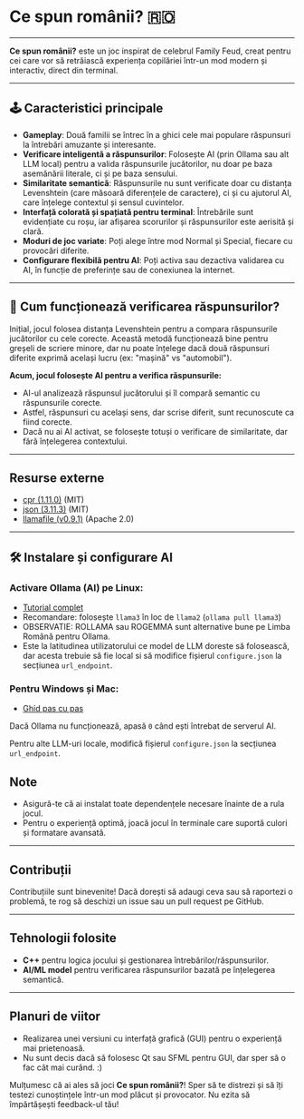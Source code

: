 # Ce spun românii? 🇷🇴

---
**Ce spun românii?** este un joc inspirat de celebrul Family Feud, creat pentru cei care vor să retrăiască experiența copilăriei într-un mod modern și interactiv, direct din terminal.

---

## 🕹️ Caracteristici principale

- **Gameplay**: Două familii se întrec în a ghici cele mai populare răspunsuri la întrebări amuzante și interesante.
- **Verificare inteligentă a răspunsurilor**: Folosește AI (prin Ollama sau alt LLM local) pentru a valida răspunsurile jucătorilor, nu doar pe baza asemănării literale, ci și pe baza sensului.
- **Similaritate semantică**: Răspunsurile nu sunt verificate doar cu distanța Levenshtein (care măsoară diferențele de caractere), ci și cu ajutorul AI, care înțelege contextul și sensul cuvintelor.
- **Interfață colorată și spațiată pentru terminal**: Întrebările sunt evidențiate cu roșu, iar afișarea scorurilor și răspunsurilor este aerisită și clară.
- **Moduri de joc variate**: Poți alege între mod Normal și Special, fiecare cu provocări diferite.
- **Configurare flexibilă pentru AI**: Poți activa sau dezactiva validarea cu AI, în funcție de preferințe sau de conexiunea la internet.

---

## 🤖 Cum funcționează verificarea răspunsurilor?

Inițial, jocul folosea distanța Levenshtein pentru a compara răspunsurile jucătorilor cu cele corecte. Această metodă funcționează bine pentru greșeli de scriere minore, dar nu poate înțelege dacă două răspunsuri diferite exprimă același lucru (ex: "mașină" vs "automobil").

**Acum, jocul folosește AI pentru a verifica răspunsurile:**
- AI-ul analizează răspunsul jucătorului și îl compară semantic cu răspunsurile corecte.
- Astfel, răspunsuri cu același sens, dar scrise diferit, sunt recunoscute ca fiind corecte.
- Dacă nu ai AI activat, se folosește totuși o verificare de similaritate, dar fără înțelegerea contextului.

---

##  Resurse externe

- [cpr (1.11.0)](https://github.com/libcpr/cpr/releases/tag/1.11.0) (MIT)
- [json (3.11.3)](https://github.com/nlohmann/json/releases/tag/v3.11.3) (MIT)
- [llamafile (v0.9.1)](https://github.com/Mozilla-Ocho/llamafile) (Apache 2.0)

---

## 🛠️ Instalare și configurare AI

### Activare Ollama (AI) pe Linux:
- [Tutorial complet](https://itsfoss.com/ollama-setup-linux/)
- Recomandare: folosește `llama3` în loc de `llama2` (`ollama pull llama3`)
- OBSERVATIE: ROLLAMA sau ROGEMMA sunt alternative bune pe Limba Română pentru Ollama.
- Este la latitudinea utilizatorului ce model de LLM doreste să folosească, dar acesta trebuie să fie local si să modifice fișierul `configure.json` la secțiunea `url_endpoint`.

### Pentru Windows și Mac:
- [Ghid pas cu pas](https://medium.com/@sridevi17j/step-by-step-guide-setting-up-and-running-ollama-in-windows-macos-linux-a00f21164bf3)

Dacă Ollama nu funcționează, apasă `0` când ești întrebat de serverul AI.

Pentru alte LLM-uri locale, modifică fișierul `configure.json` la secțiunea `url_endpoint`.


## Note

- Asigură-te că ai instalat toate dependențele necesare înainte de a rula jocul.
- Pentru o experiență optimă, joacă jocul în terminale care suportă culori și formatare avansată.

---

## Contribuții

Contribuțiile sunt binevenite! Dacă dorești să adaugi ceva sau să raportezi o problemă, te rog să deschizi un issue sau un pull request pe GitHub.

---



## Tehnologii folosite

- **C++** pentru logica jocului și gestionarea întrebărilor/răspunsurilor.
- **AI/ML model** pentru verificarea răspunsurilor bazată pe înțelegerea semantică.

---

## Planuri de viitor

- Realizarea unei versiuni cu interfață grafică (GUI) pentru o experiență mai prietenoasă.
- Nu sunt decis dacă să folosesc Qt sau SFML pentru GUI, dar sper să o fac cât mai curând. :)


Mulțumesc că ai ales să joci **Ce spun românii?**! Sper să te distrezi și să îți testezi cunoștințele într-un mod plăcut și provocator.
Nu ezita să împărtășești feedback-ul tău!
